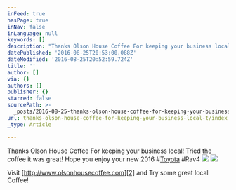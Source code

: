 ```yaml
---
inFeed: true
hasPage: true
inNav: false
inLanguage: null
keywords: []
description: "Thanks Olson House Coffee For keeping your business local! Tried the coffee it was great! Hope you enjoy your new 2016 #Toyota\_#Rav4"
datePublished: '2016-08-25T20:53:00.088Z'
dateModified: '2016-08-25T20:52:59.724Z'
title: ''
author: []
via: {}
authors: []
publisher: {}
starred: false
sourcePath: >-
  _posts/2016-08-25-thanks-olson-house-coffee-for-keeping-your-business-local-t.md
url: thanks-olson-house-coffee-for-keeping-your-business-local-t/index.html
_type: Article

---
```

Thanks Olson House Coffee For keeping your business local! Tried the coffee it was great! Hope you enjoy your new 2016 \#[Toyota][0] \#Rav4
![](https://the-grid-user-content.s3-us-west-2.amazonaws.com/247a60ec-fe0d-4edc-b4ab-61c1fddc8da7.jpg)
![](https://the-grid-user-content.s3-us-west-2.amazonaws.com/555af4cd-2faf-430c-b3f0-47fd861cefeb.jpg)

[][1]Visit [http://www.olsonhousecoffee.com][2] and Try some great local Coffee!

[0]: https://www.facebook.com/hashtag/toyota?source=feed_text&story_id=569401479915207
[1]: https://www.facebook.com/hashtag/rav4?source=feed_text&story_id=569401479915207
[2]: http://www.olsonhousecoffee.com/